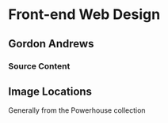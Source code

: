 # Front-end Web Design

## Gordon Andrews

### Source Content



## Image Locations

Generally from the Powerhouse collection
